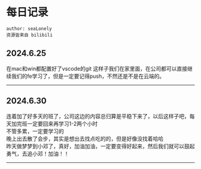 # 每日记录
```
author: seaLonely
资源皆来自 bilibili
```
## 2024.6.25
在mac和win都配置好了vscode的git
这样子我们在家里面，在公司都可以直接继续我们的fe学习了，但是一定要记得push，不然还是不是在云端的。

-----

## 2024.6.30
连着加了好多天的班了，公司这边的内容总归算是平稳下来了，以后这样子吧，每天加完班一定要回来再学习1-2两个小时  
不管多累，一定要学习的  
晚上出去散了会步，其实是想出去找点吃的的，但是好像没找着哈哈  
昨天做梦梦到小邓了，真好，加油加油，一定要变得好起来，然后我们就可以鼓起勇气，去追小邓！加油！！  

-----